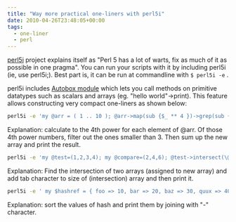 ```yaml
---
title: "Way more practical one-liners with perl5i"
date: 2010-04-26T23:48:05+00:00
tags:
  - one-liner
  - perl
---
```

[perl5i](http://search.cpan.org/dist/perl5i/lib/perl5i.pm) project explains itself as "Perl 5 has a lot of warts, fix as much of it as possible in one pragma". You can run your scripts with it by including perl5i (ie, use perl5i;). Best part is, it can be run at commandline with `$ perl5i -e` .

perl5i includes [Autobox module](http://search.cpan.org/~swalters/autobox-Core-1.2/) which lets you call methods on primitive datatypes such as scalars and arrays (eg. "hello world"->print). This feature allows constructing very compact one-liners as shown below:

```bash
perl5i -e 'my @arr = ( 1 .. 10 ); @arr->map(sub {$_ ** 4 })->grep(sub { $_ > 3 })->sum->say'
```

Explanation: calculate to the 4th power for each element of @arr. Of those 4th power numbers, filter out the ones smaller than 3. Then sum up the new array and print the result.

```bash
perl5i -e 'my @test=(1,2,3,4); my @compare=(2,4,6); @test->intersect(\@compare)->size->concat("\t")->print'
```

Explanation: Find the intersection of two arrays (assigned to new array) and add tab character to size of (intersection) array and then print it.

```bash
perl5i -e ' my $hashref = { foo => 10, bar => 20, baz => 30, quux => 40 }; $hashref->values->sort->join("-")->say'
```

Explanation: sort the values of hash and print them by joining with "-" character.